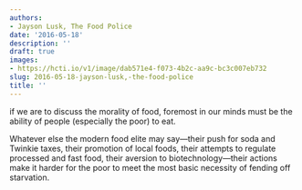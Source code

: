 ```yaml
---
authors:
- Jayson Lusk, The Food Police
date: '2016-05-18'
description: ''
draft: true
images:
- https://hcti.io/v1/image/dab571e4-f073-4b2c-aa9c-bc3c007eb732
slug: 2016-05-18-jayson-lusk,-the-food-police
title: ''
---
```


if we are to discuss the morality of food, foremost in our minds must be the ability of people (especially the poor) to eat. 

Whatever else the modern food elite may say—their push for soda and Twinkie taxes, their promotion of local foods, their attempts to regulate processed and fast food, their aversion to biotechnology—their actions make it harder for the poor to meet the most basic necessity of fending off starvation.